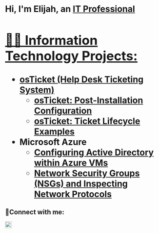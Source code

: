 <h1>Hi, I'm Elijah, an <a href="https://linkedin.com/in/elijah-mcgill-811b0423b/">IT Professional

<h2>👨‍💻 Information Technology Projects:</h2>

- <b>osTicket (Help Desk Ticketing System)</b>
   - [osTicket: Post-Installation Configuration](https://github.com/emcgill30/post-install-config)
  - [osTicket: Ticket Lifecycle Examples](https://github.com/emcgill30/ticket-lifecycle)
- <b>Microsoft Azure</b>
  - [Configuring Active Directory within Azure VMs](https://github.com/emcgill30/configure-ad)
  - [Network Security Groups (NSGs) and Inspecting Network Protocols](https://github.com/emcgill30/azure-network-protocols)

<h2>🤳Connect with me:</h2>


[<img align="left" alt="in/elijah-mcgill-811b0423b/ | LinkedIn" width="22px" src="https://cdn.jsdelivr.net/npm/simple-icons@v3/icons/linkedin.svg" />][linkedin]




[linkedin]: https://linkedin.com/in/Josh
